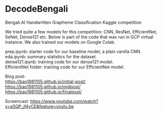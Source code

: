 # DecodeBengali
Bengali.AI Handwritten Grapheme Classification Kaggle competition

We tried quite a few models for this competition: CNN, ResNet, EfficientNet, SeNet, Dense121 etc. Below is part of the code that was run in GCP virtual instance. We also trained our models on Google Colab. 

prep.ipynb: starter code for our baseline model, a plain vanilla CNN.   
eda.ipynb: summary statistics for the dataset.    
dense121.ipynb: training code for our dense121 model.    
EfficientNet folder: training code for our EfficientNet model.      

Blog post:    
https://bao1981105.github.io/initial-post/       
https://bao1981105.github.io/midpost/      
https://bao1981105.github.io/finalpost/    

Screencast:
https://www.youtube.com/watch?v=aSQP_if4yCE&feature=youtu.be
